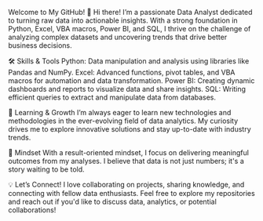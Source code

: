 Welcome to My GitHub!
👋 Hi there! I’m a passionate Data Analyst dedicated to turning raw data into actionable insights. With a strong foundation in Python, Excel, VBA macros, Power BI, and SQL, 
I thrive on the challenge of analyzing complex datasets and uncovering trends that drive better business decisions.

🛠️ Skills & Tools
Python: Data manipulation and analysis using libraries like Pandas and NumPy.
Excel: Advanced functions, pivot tables, and VBA macros for automation and data transformation.
Power BI: Creating dynamic dashboards and reports to visualize data and share insights.
SQL: Writing efficient queries to extract and manipulate data from databases.

🌱 Learning & Growth
I’m always eager to learn new technologies and methodologies in the ever-evolving field of data analytics. 
My curiosity drives me to explore innovative solutions and stay up-to-date with industry trends.

🎯 Mindset
With a result-oriented mindset, I focus on delivering meaningful outcomes from my analyses. 
I believe that data is not just numbers; it's a story waiting to be told.

💡 Let’s Connect!
I love collaborating on projects, sharing knowledge, and connecting with fellow data enthusiasts. 
Feel free to explore my repositories and reach out if you'd like to discuss data, analytics, or potential collaborations!
